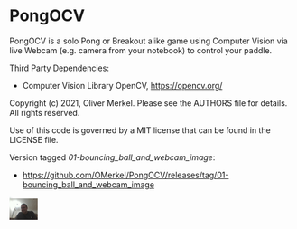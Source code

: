 # PongOCV
PongOCV is a solo Pong or Breakout alike game using Computer Vision via
live Webcam (e.g. camera from your notebook) to control your paddle.

Third Party Dependencies:

* Computer Vision Library OpenCV, https://opencv.org/

Copyright (c) 2021, Oliver Merkel.
Please see the AUTHORS file for details.
All rights reserved.

Use of this code is governed by a
MIT license that can be found in the LICENSE file.

Version tagged _01-bouncing_ball_and_webcam_image_:
* https://github.com/OMerkel/PongOCV/releases/tag/01-bouncing_ball_and_webcam_image

<img src="img/01-bouncing_ball_and_webcam_image.jpg" width="10%" />
